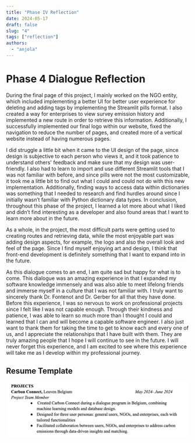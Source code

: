 ```yaml
---
title: "Phase IV Reflection"
date: 2024-05-17
draft: false
slug: "4"
tags: ["reflection"]
authors:
  - "anjola"
---
```


# Phase 4 Dialogue Reflection
During the final page of this project, I mainly worked on the NGO entity, which included implementing a better UI for better user experience for deleting and adding tags by implementing the Streamlit pills format. I also created a way for enterprises to view survey emission history and implemented a new route in order to retrieve this information. Additionally, I successfully implemented our final logo within our website, fixed the navigation to reduce the number of pages, and created more of a vertical website instead of having numerous pages.

I did struggle a little bit when it came to the UI design of the page, since design is subjective to each person who views it, and it took patience to understand others' feedback and make sure that my design was user-friendly. I also had to learn to import and use different Streamlit tools that I was not familiar with before, and since pills were not the most customizable, it took me a little bit to find out what I could and could not do with this new implementation. Additionally, finding ways to access data within dictionaries was something that I needed to research and find hurdles around since I initially wasn’t familiar with Python dictionary data types. In conclusion, throughout this phase of the project, I learned a lot more about what I liked and didn’t find interesting as a developer and also found areas that I want to learn more about in the future.

As a whole, in the project, the most difficult parts were getting used to creating routes and retrieving data, while the most enjoyable part was adding design aspects, for example, the logo and also the overall look and feel of the page. Since I find myself enjoying art and design, I think that front-end development is definitely something that I want to expand into in the future.

As this dialogue comes to an end, I am quite sad but happy for what is to come. This dialogue was an amazing experience in that I expanded my software knowledge immensely and was also able to meet lifelong friends and immerse myself in a culture that I was not familiar with. I truly want to sincerely thank Dr. Fontenot and Dr. Gerber for all that they have done. Before this experience, I was so nervous to work on professional projects since I felt like I was not capable enough. Through their kindness and patience, I was able to learn so much more than I thought I could and learned that I can and will become a capable software engineer. I also just want to thank them for taking the time to get to know each and every one of us, and I appreciate the relationships that I have built with them. They are truly amazing people that I hope I will continue to see in the future. I will never forget this experience, and I am excited to see where this experience will take me as I develop within my professional journey.

## Resume Template
![Resume Template](./template.jpeg)